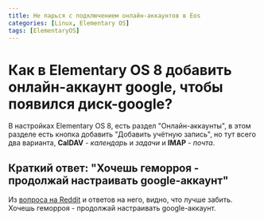 ```yaml
---
title: Не парься с подключением онлайн-аккаунтов в Eos
categories: [Linux, Elementary OS]
tags: [ElementaryOS]
---
```

# Как в Elementary OS 8 добавить онлайн-аккаунт google, чтобы появился диск-google?

В настройках Elementary OS 8, есть раздел "Онлайн-аккаунты", в этом разделе есть кнопка добавить "Добавить учётную запись", но тут всего два варианта, **CalDAV** - *календарь* и *задачи* и **IMAP** - *почта*.

## Краткий ответ: "Хочешь геморроя - продолжай настраивать google-аккаунт"

Из [вопроса на Reddit](https://www.reddit.com/r/elementaryos/comments/ndgi2q/will_it_be_possible_to_add_online_accounts_from/) 
и ответов на него, видно, что лучше забить. Хочешь геморроя - продолжай настраивать google-аккаунт.
